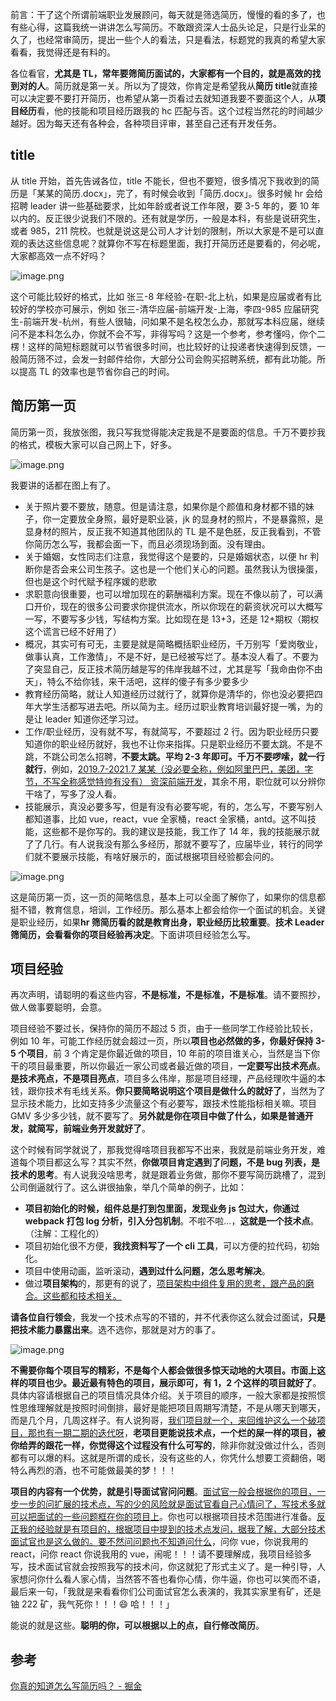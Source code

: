 前言：干了这个所谓前端职业发展顾问，每天就是筛选简历，慢慢的看的多了，也有些心得，这篇我统一讲讲怎么写简历。不敢跟资深人士品头论足，只是行业呆的久了，也经常审简历，提出一些个人的看法，只是看法，标题党的我真的希望大家看看，我觉得还是有料的。

各位看官，**尤其是 TL，常年要筛简历面试的，大家都有一个目的，就是高效的找到对的人**。简历就是第一关。所以为了提效，你肯定是希望我从**简历 title**就直接可以决定要不要打开简历，也希望从第一页看过去就知道我要不要面这个人，从**项目经历**看，他的技能和项目经历跟我的 hc 匹配与否。这个过程当然花的时间越少越好。因为每天还有各种会，各种项目评审，甚至自己还有开发任务。

## title

从 title 开始，首先告诫各位，title 不能长，但也不要短，很多情况下我收到的简历是「某某的简历.docx」，完了，有时候会收到「简历.docx」。很多时候 hr 会给招聘 leader 讲一些基础要求，比如年龄或者说工作年限，要 3-5 年的，要 10 年以内的。反正很少说我们不限的。还有就是学历，一般是本科，有些是说研究生，或者 985，211 院校。也就是说这是公司人才计划的限制，所以大家是不是可以直观的表达这些信息呢？就算你不写在标题里面，我打开简历还是要看的，何必呢，大家都高效一点不好吗？

![image.png](https://p9-juejin.byteimg.com/tos-cn-i-k3u1fbpfcp/2d101641f27c4851b41050d068e5b25e~tplv-k3u1fbpfcp-zoom-in-crop-mark:1512:0:0:0.awebp)

这个可能比较好的格式，比如 张三-8 年经验-在职-北上杭，如果是应届或者有比较好的学校亦可展示，例如 张三-清华应届-前端开发-上海，李四-985 应届研究生-前端开发-杭州，有些人很轴，问如果不是名校怎么办，那就写本科应届，继续问不是本科怎么办，你就不会不写，非得写吗？这是一个参考，参考懂吗，你个二楞！这样的简短标题就可以节省很多时间，也比较好的让投递者快速得到反馈，一般简历筛不过，会发一封邮件给你，大部分公司会购买招聘系统，都有此功能。所以提高 TL 的效率也是节省你自己的时间。

## 简历第一页

简历第一页，我放张图，我只写我觉得能决定我是不是要面的信息。千万不要抄我的格式，模板大家可以自己网上下，好多。

![image.png](https://p3-juejin.byteimg.com/tos-cn-i-k3u1fbpfcp/163fcf8c043645cda5e03876f3f3a744~tplv-k3u1fbpfcp-zoom-in-crop-mark:1512:0:0:0.awebp)

我要讲的话都在图上有了。

- 关于照片要不要放，随意。但是请注意，如果你是个颜值和身材都不错的妹子，你一定要放全身照，最好是职业装，jk 的显身材的照片，不是暴露照，是显身材的照片，反正我不知道其他团队的 TL 是不是色胚，反正我看到，不管你简历怎么写，我都会面一下，而且必须现场到面。没有理由。
- 关于婚姻，女性同志们注意，我觉得这个是要的，只是婚姻状态，以便 hr 判断你是否会来公司生孩子。这也是一个他们关心的问题。虽然我认为很操蛋，但也是这个时代赋予程序媛的悲歌
- 求职意向很重要，也可以增加现在的薪酬福利方案。现在不像以前了，可以满口开价，现在的很多公司要求你提供流水，所以你现在的薪资状况可以大概写一写，不要写多少钱，写结构方案。比如现在是 13+3，还是 12+期权（期权这个谎言已经不好用了）
- 概况，其实可有可无，主要是就是简略概括职业经历，千万别写「爱岗敬业，做事认真，工作激情」，不是不好，是已经被写烂了。基本没人看了。不要为了突显自己，反正技术简历越是写的伟岸我越不过，尤其是写「我命由你不由天」，特么不给你钱，来干活吧，这样的傻子有多少要多少
- 教育经历简略，就让人知道经历过就行了，就算你是清华的，你也没必要把四年大学生活都写进去吧。所以简为主。经历过职业教育培训最好提一嘴，为的是让 leader 知道你还学习过。
- 工作/职业经历，没有就不写，有就简写，不要超过 2 行。因为职业经历只要知道你的职业经历就好，我也不让你来指挥。只是职业经历不要太跳。不是不跳，不跳公司怎么招聘，**不要太跳。平均 2-3 年即可。千万不要啰嗦，就一行就行**，例如，<u>2019.7-2021.7 某某（没必要全称，例如阿里巴巴，美团，字节，不写全称感觉特帅有没有） 资深前端开发</u>，其余不用，职位就可以分辨你干啥了，写多了没人看。
- 技能展示，真没必要多写，但是有没有必要写呢，有的，怎么写，不要写别人都知道事，比如 vue，react，vue 全家桶，react 全家桶，antd。这不叫技能，这些都不是你写的。我的建议是技能，我工作了 14 年，我的技能展示就了了几行。有人说我没有那么多经历，那就不要写了，应届毕业，转行的同学们就不要展示技能，有啥好展示的，面试根据项目经验都会问的。

![image.png](https://p1-juejin.byteimg.com/tos-cn-i-k3u1fbpfcp/58c732b32df84399a0896b54df21f017~tplv-k3u1fbpfcp-zoom-in-crop-mark:1512:0:0:0.awebp)

这是简历第一页，这一页的简略信息，基本上可以全面了解你了，如果你的信息都挺不错，教育信息，培训，工作经历。那么基本上都会给你一个面试的机会。关键是职业经历，如果**hr 筛简历看的就是教育出身，职业经历比较重要**。**技术 Leader 筛简历，会看看你的项目经验再决定**。下面讲项目经验怎么写。

## 项目经验

再次声明，请聪明的看这些内容，**不是标准，不是标准，不是标准**。请不要照抄，做人做事要聪明，会意。

项目经验不要过长，保持你的简历不超过 5 页，由于一些同学工作经验比较长，例如 10 年，可能工作经历就会超过一页，所以**项目也必然做的多，你最好保持 3-5 个项目**，前 3 个肯定是你最近做的项目，10 年前的项目谁关心，当然是当下你干的项目最重要，所以你最近一家公司或者最近做的项目，**一定要写出技术亮点**。**是技术亮点，不是项目亮点**，项目多么伟岸，那是项目经理，产品经理吹牛逼的本钱，跟你技术有毛线关系。**你只要简略说明这个项目是做什么的就好了**，当然为了显示技术能力，比如支持多少流量这个有必要写，跟技术性能指标相关嘛。项目 GMV 多少多少钱，就不要写了。**另外就是你在项目中做了什么，如果是普通开发，就简写，前端业务开发就好了**。

这个时候有同学就说了，那我觉得啥项目我都写不出来，我就是前端业务开发，难道每个项目都这么写？其实不然，**你做项目肯定遇到了问题，不是 bug 列表，是技术的思考**。有人说我没啥思考，就是跟着业务做，那你不要写简历跳槽了，混到公司倒逼就行了。这么讲很抽象，举几个简单的例子，比如：

- **项目初始化的时候，组件总是打到包里面，发现业务 js 包过大，你通过 webpack 打包 log 分析，引入分包机制**。不啦不啦...，**这就是一个技术点**。（注解：工程化的）
- 项目初始化很不方便，**我找资料写了一个 cli 工具**，可以方便的拉代码，初始化。
- 项目中使用动画，监听滚动，**遇到过什么问题，怎么思考解决**。
- 做过**项目架构**的，那更有的说了，<u>项目架构中组件复用的思考，跟产品的磨合。这些都和技术相关。</u>

**请各位自行领会**，我发一个技术点写的不错的，并不代表你这么就会过面试，**只是把技术能力暴露出来**。选不选你，那就是对方的事了。

![image.png](https://p9-juejin.byteimg.com/tos-cn-i-k3u1fbpfcp/6642a80cff524e2ab53971561ce93eac~tplv-k3u1fbpfcp-zoom-in-crop-mark:1512:0:0:0.awebp)

**不需要你每个项目写的精彩，不是每个人都会做很多惊天动地的大项目。市面上这样的项目也少。最近最有特色的项目，展示即可，有 1，2 个这样的项目就好了**。具体内容请根据自己的项目情况具体介绍。关于项目的顺序，一般大家都是按照惯性思维理解就是按照时间倒排，最好是能把项目周期写清楚，不是从哪天到哪天，而是几个月，几周这样子。有人说狗哥，<u>我们项目就一个，来回维护这么一个破项目，那也有一期二期的迭代呀</u>，**老项目更能说技术点，一个烂的屎一样的项目，被你给弄的跟花一样，你觉得这个过程没有什么可写的**，除非你就没做过什么，否则都有可以爆的料。这就是所谓的成长，没有这些的人，你凭什么想要工资翻倍，喝特么再烈的酒，也不可能做最美的梦！！！

**项目的内容有一个优势，就是引导面试官问问题**。<u>面试官一般会根据你的项目，一步一步的问扩展的技术点，写的少的风险就是面试官看自己心情问了，写技术多就可以把面试的一些问题框在你的项目上</u>。你也可以根据项目技术范围进行准备。<u>反正我的经验就是有项目的，根据项目中提到的技术点发问，据我了解，大部分技术面试官也是这么做的。要不然问问题也不知道问什么</u>，问你 vue，你说我用的 react，问你 react 你说我用的 vue，闹呢！！！请不要理解成，我项目经验多写，技术面试官就会按照我写的技术问，你这就犯了形式主义了。是一种引导，人家想问你什么看人家心情，当然答不答也看你心情，你牛逼，你也可以笑而不语，最后来一句，「我就是来看看你们公司面试官怎么表演的，我其实家里有矿，还是铀 222 矿，我气死你！！！😄 哈！！！」

能说的就是这些。**聪明的你，可以根据以上的点，自行修改简历**。

## 参考

[你真的知道怎么写简历吗？ - 掘金](https://juejin.cn/post/6983947111423279117)
